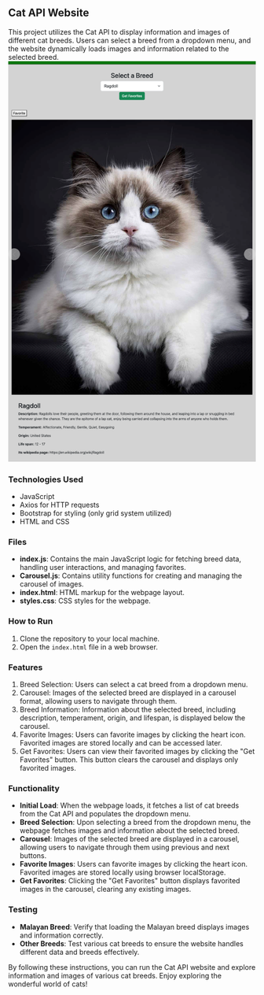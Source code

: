 ## Cat API Website

This project utilizes the Cat API to display information and images of different cat breeds. Users can select a breed from a dropdown menu, and the website dynamically loads images and information related to the selected breed.
![screenshot.png](./screenshot.png)

### Technologies Used
- JavaScript
- Axios for HTTP requests
- Bootstrap for styling (only grid system utilized)
- HTML and CSS

### Files
- **index.js**: Contains the main JavaScript logic for fetching breed data, handling user interactions, and managing favorites.
- **Carousel.js**: Contains utility functions for creating and managing the carousel of images.
- **index.html**: HTML markup for the webpage layout.
- **styles.css**: CSS styles for the webpage.

### How to Run
1. Clone the repository to your local machine.
2. Open the `index.html` file in a web browser.

### Features
1. Breed Selection: Users can select a cat breed from a dropdown menu.
2. Carousel: Images of the selected breed are displayed in a carousel format, allowing users to navigate through them.
3. Breed Information: Information about the selected breed, including description, temperament, origin, and lifespan, is displayed below the carousel.
4. Favorite Images: Users can favorite images by clicking the heart icon. Favorited images are stored locally and can be accessed later.
5. Get Favorites: Users can view their favorited images by clicking the "Get Favorites" button. This button clears the carousel and displays only favorited images.

### Functionality
- **Initial Load**: When the webpage loads, it fetches a list of cat breeds from the Cat API and populates the dropdown menu.
- **Breed Selection**: Upon selecting a breed from the dropdown menu, the webpage fetches images and information about the selected breed.
- **Carousel**: Images of the selected breed are displayed in a carousel, allowing users to navigate through them using previous and next buttons.
- **Favorite Images**: Users can favorite images by clicking the heart icon. Favorited images are stored locally using browser localStorage.
- **Get Favorites**: Clicking the "Get Favorites" button displays favorited images in the carousel, clearing any existing images.

### Testing
- **Malayan Breed**: Verify that loading the Malayan breed displays images and information correctly.
- **Other Breeds**: Test various cat breeds to ensure the website handles different data and breeds effectively.

By following these instructions, you can run the Cat API website and explore information and images of various cat breeds. Enjoy exploring the wonderful world of cats!
